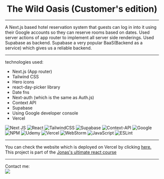 <h1 align="center">The Wild Oasis (Customer's edition)</h1>

---

A Next.js based hotel reservation system that guests can log in into it using their Google accounts so they can reserve rooms based on dates. Used server actions of app router to implement all server side renderings. Used Supabase as backend. Supabase a very popular BaaS(Backend as a service) which gives us a reliable backend.


---

technologies used:
- Next.js (App router)
- Tailwind CSS
- Hero icons
- react-day-picker library
- Date fns
- Next-auth (which is the same as Auth.js)
- Context API
- Supabase
- Using Google developer console
- Vercel


![Next JS](https://img.shields.io/badge/Next-black?style=for-the-badge&logo=next.js&logoColor=white) ![React](https://img.shields.io/badge/react-%2320232a.svg?style=for-the-badge&logo=react&logoColor=%2361DAFB) ![TailwindCSS](https://img.shields.io/badge/tailwindcss-%2338B2AC.svg?style=for-the-badge&logo=tailwind-css&logoColor=white) ![Supabase](https://img.shields.io/badge/Supabase-3ECF8E?style=for-the-badge&logo=supabase&logoColor=white) ![Context-API](https://img.shields.io/badge/Context--Api-000000?style=for-the-badge&logo=react) ![Google](https://img.shields.io/badge/google-4285F4?style=for-the-badge&logo=google&logoColor=white) ![NPM](https://img.shields.io/badge/NPM-%23CB3837.svg?style=for-the-badge&logo=npm&logoColor=white) ![Udemy](https://img.shields.io/badge/Udemy-A435F0?style=for-the-badge&logo=Udemy&logoColor=white) ![Vercel](https://img.shields.io/badge/vercel-%23000000.svg?style=for-the-badge&logo=vercel&logoColor=white) ![WebStorm](https://img.shields.io/badge/webstorm-143?style=for-the-badge&logo=webstorm&logoColor=white&color=black) ![JavaScript](https://img.shields.io/badge/javascript-%23323330.svg?style=for-the-badge&logo=javascript&logoColor=%23F7DF1E) ![ESLint](https://img.shields.io/badge/ESLint-4B3263?style=for-the-badge&logo=eslint&logoColor=white)



---
You can check the website which is deployed on Vercel by clicking [here.](https://wild-oasis-nextjs-seven.vercel.app/)
This project is part of the [Jonas's ultimate react course](https://www.udemy.com/course/the-ultimate-react-course/)

---
Contact me:    
<a href="mailto:arshia.js.projects@gmail.com">
<img src="https://img.shields.io/badge/Gmail-D14836?style=for-the-badge&logo=gmail&logoColor=white">
</a>
